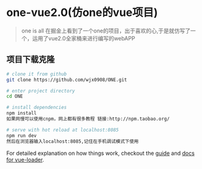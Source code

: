 # one-vue2.0(仿one的vue项目)

> one is all
>在掘金上看到了一个one的项目，出于喜欢的心,于是就仿写了一个，运用了vue2.0全家桶来进行编写的webAPP

## 项目下载克隆

``` bash
# clone it from github
git clone https://github.com/wjx0908/ONE.git

# enter project directory
cd ONE 

# install dependencies
npm install
如果网慢可以使用cnpm，网上都有很多教程 链接:http://npm.taobao.org/

# serve with hot reload at localhost:8085
npm run dev
然后在浏览器输入localhost:8085,记住在手机调试模式下使用

```

For detailed explanation on how things work, checkout the [guide](http://vuejs-templates.github.io/webpack/) and [docs for vue-loader](http://vuejs.github.io/vue-loader).
